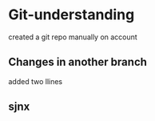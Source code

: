 # Git-understanding

created a git repo manually on account

## Changes in another branch

added two llines

## sjnx
